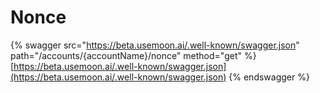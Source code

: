 # Nonce

{% swagger src="https://beta.usemoon.ai/.well-known/swagger.json" path="/accounts/{accountName}/nonce" method="get" %}
[https://beta.usemoon.ai/.well-known/swagger.json](https://beta.usemoon.ai/.well-known/swagger.json)
{% endswagger %}
